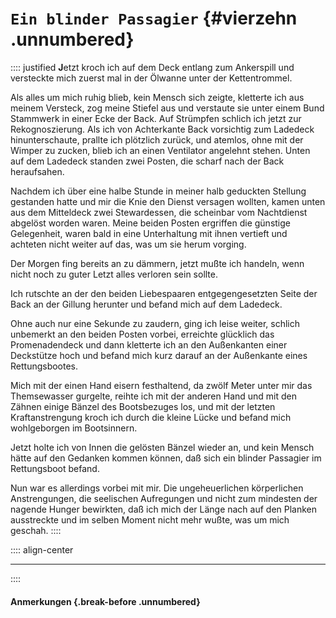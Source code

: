 # `Ein blinder Passagier` {#vierzehn .unnumbered}

:::: justified
**J**etzt kroch ich auf dem Deck entlang zum
Ankerspill und versteckte mich zuerst mal in
der Ölwanne unter der Kettentrommel.

Als alles um mich ruhig blieb, kein Mensch
sich zeigte, kletterte ich aus meinem Versteck,
zog meine Stiefel aus und verstaute sie unter
einem Bund Stammwerk in einer Ecke der
Back. Auf Strümpfen schlich ich jetzt zur
Rekognoszierung. Als ich von Achterkante Back
vorsichtig zum Ladedeck hinunterschaute, prallte ich
plötzlich zurück, und atemlos, ohne mit der Wimper
zu zucken, blieb ich an einen Ventilator angelehnt
stehen. Unten auf dem Ladedeck standen zwei
Posten, die scharf nach der Back heraufsahen.

Nachdem ich über eine halbe Stunde in meiner
halb geduckten Stellung gestanden hatte und mir
die Knie den Dienst versagen wollten, kamen
unten aus dem Mitteldeck zwei Stewardessen,
die scheinbar vom Nachtdienst abgelöst worden
waren. Meine beiden Posten ergriffen die
günstige Gelegenheit, waren bald in eine
Unterhaltung mit ihnen vertieft und achteten nicht
weiter auf das, was um sie herum vorging.

Der Morgen fing bereits an zu dämmern, jetzt
mußte ich handeln, wenn nicht noch zu guter Letzt
alles verloren sein sollte.

Ich rutschte an der den beiden Liebespaaren
entgegengesetzten Seite der Back an der Gillung
herunter und befand mich auf dem Ladedeck.

Ohne auch nur eine Sekunde zu zaudern, ging
ich leise weiter, schlich unbemerkt an den beiden
Posten vorbei, erreichte glücklich das
Promenadendeck und dann kletterte ich an den Außenkanten
einer Deckstütze hoch und befand mich kurz darauf
an der Außenkante eines Rettungsbootes.

Mich mit der einen Hand eisern festhaltend, da
zwölf Meter unter mir das Themsewasser
gurgelte, reihte ich mit der anderen Hand und mit
den Zähnen einige Bänzel des Bootsbezuges
los, und mit der letzten Kraftanstrengung kroch
ich durch die kleine Lücke und befand mich
wohlgeborgen im Bootsinnern.

Jetzt holte ich von Innen die gelösten Bänzel
wieder an, und kein Mensch hätte auf den
Gedanken kommen können, daß sich ein blinder
Passagier im Rettungsboot befand.

Nun war es allerdings vorbei mit mir. Die
ungeheuerlichen körperlichen Anstrengungen, die
seelischen Aufregungen und nicht zum mindesten
der nagende Hunger bewirkten, daß ich mich der
Länge nach auf den Planken ausstreckte und im
selben Moment nicht mehr wußte, was um mich
geschah.
::::


:::: align-center
****
::::

#### **Anmerkungen** {.break-before .unnumbered}
